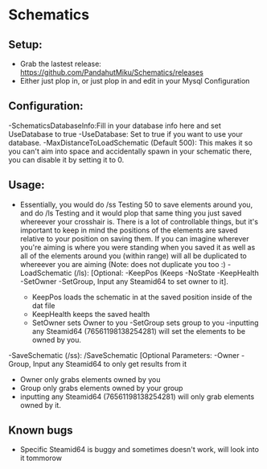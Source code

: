 # Schematics

## Setup:
- Grab the lastest release: https://github.com/PandahutMiku/Schematics/releases
- Either just plop in, or just plop in and edit in your Mysql Configuration

## Configuration:
-SchematicsDatabaseInfo:Fill in your database info here and set UseDatabase to true
-UseDatabase: Set to true if you want to use your database.
-MaxDistanceToLoadSchematic (Default 500): This makes it so you can't aim into space and accidentally spawn in your schematic there, you can disable it by setting it to 0.


## Usage:
- Essentially, you would do /ss Testing 50 to save elements around you, and do /ls Testing and it would plop that same thing you just saved whereever your crosshair is. There is a lot of controllable things, but it's important to keep in mind the positions of the elements are saved relative to your position on saving them. If you can imagine wherever you're aiming is where you were standing when you saved it as well as all of the elements around you (within range) will all be duplicated to whereever you are aiming (Note: does not duplicate you too :)
-LoadSchematic (/ls):  <Name> [Optional: -KeepPos (Keeps -NoState -KeepHealth -SetOwner -SetGroup, Input any Steamid64 to set owner to it]. 
  -  KeepPos loads the schematic in at the saved position inside of the dat file
  - KeepHealth keeps the saved health
  - SetOwner sets Owner to you
  -SetGroup sets group to you
  -inputting any Steamid64 (76561198138254281) will set the elements to be owned by you.
  
-SaveSchematic (/ss): /SaveSchematic <name> <distance> [Optional Parameters: -Owner  -Group, Input any Steamid64 to only get results from it
  - Owner only grabs elements owned by you
  - Group only grabs elements owned by your group
 - inputting any Steamid64 (76561198138254281) will only grab elements owned by it.
 
## Known bugs
- Specific Steamid64 is buggy and sometimes doesn't work, will look into it tommorow
